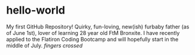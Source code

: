 # hello-world
My first GitHub Repository!
Quirky, fun-loving, new(ish) furbaby father (as of June 1st), lover of learning 28 year old FtM Bronxite. I have recently applied to the Flatiron Coding Bootcamp and will hopefully start in the middle of July. *fingers crossed* 
